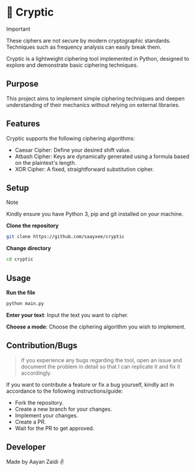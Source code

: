 # 🔐 Cryptic
> [!IMPORTANT]
> These ciphers are not secure by modern cryptographic standards. Techniques such as frequency analysis can easily break them.  

Cryptic is a lightweight ciphering tool implemented in Python, designed to explore and demonstrate basic ciphering techniques.

## Purpose
This project aims to implement simple ciphering techniques and deepen understanding of their mechanics without relying on external libraries.

## Features

Cryptic supports the following ciphering algorithms:

-  Caesar Cipher: Define your desired shift value.
-  Atbash Cipher: Keys are dynamically generated using a formula based on the plaintext's length.  
-  XOR Cipher: A fixed, straightforward substitution cipher.


## Setup
> [!NOTE]  
> Kindly ensure you have Python 3, pip and git installed on your machine.

**Clone the repository**

```bash
git clone https://github.com/saayxee/cryptic
```

**Change directory**

```bash
cd cryptic
```


## Usage
**Run the file**
```bash
python main.py
```
**Enter your text**: Input the text you want to cipher.

**Choose a mode**: Choose the ciphering algorithm you wish to implement.

## Contribution/Bugs
> If you experience any bugs regarding the tool, open an issue and document the problem in detail so that I can replicate it and fix it accordingly.

If you want to contribute a feature or fix a bug yourself, kindly act in accordance to the following instructions/guide:
- Fork the repository.
- Create a new branch for your changes.
- Implement your changes.
- Create a PR.
- Wait for the PR to get approved.

## Developer
Made by Aayan Zaidi ✌️
